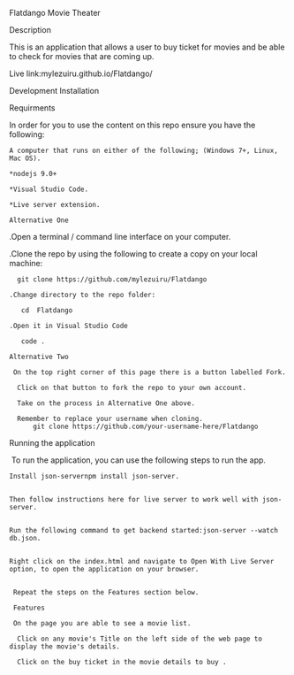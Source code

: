 Flatdango Movie Theater


Description 
 
 This is an application that allows a user to buy ticket for movies and be able to check for movies that are coming up.

 Live link:mylezuiru.github.io/Flatdango/

 Development Installation

 Requirments

 ​In order for you to use the content on this repo ensure you have the following:​

    A computer that runs on either of the following; (Windows 7+, Linux, Mac OS).

    *nodejs 9.0+ 

    *Visual Studio Code.

    *Live server extension.

    Alternative One

   .Open a terminal / command line interface on your computer.



   .Clone the repo by using the following to create a copy on your local machine:

      git clone https://github.com/mylezuiru/Flatdango

    .Change directory to the repo folder:

       cd  Flatdango

    .Open it in Visual Studio Code

       code .

    Alternative Two

     On the top right corner of this page there is a button labelled Fork.

      Click on that button to fork the repo to your own account.

      Take on the process in Alternative One above.

      Remember to replace your username when cloning.
          git clone https://github.com/your-username-here/Flatdango


Running the application

​    To run the application, you can use the following steps to run the app.​


    Install json-server​npm install json-server​.


    Then follow instructions here for live server to work well with json-server​.


    Run the following command to get backend started:​json-server --watch db.json.


    Right click on the index.html and navigate to Open With Live Server option, to open the application on your browser.


     Repeat the steps on the Features section below.

     Features

     On the page you are able to see a movie list.

      Click on any movie's Title on the left side of the web page to display the movie's details.

      Click on the buy ticket in the movie details to buy .